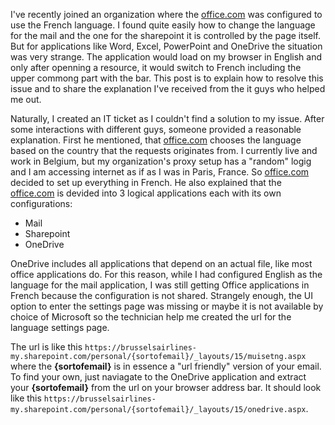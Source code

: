 I've recently joined an organization where the [office.com](https://outlook.office.com) was configured to use the French language. I found quite easily how to change the language for the mail and the one for the sharepoint it is controlled by the page itself. But for applications like Word, Excel, PowerPoint and OneDrive the situation was very strange. The application would load on my browser in English and only after openning a resource, it would switch to French including the upper commong part with the bar. This post is to explain how to resolve this issue and to share the explanation I've received from the it guys who helped me out.

Naturally, I created an IT ticket as I couldn't find a solution to my issue. After some interactions with different guys, someone provided a reasonable explanation. First he mentioned, that [office.com](https://outlook.office.com) chooses the language based on the country that the requests originates from. I currently live and work in Belgium, but my organization's proxy setup has a "random" logig and I am accessing internet as if as I was in Paris, France. So [office.com](https://outlook.office.com) decided to set up everything in French. He also explained that the [office.com](https://outlook.office.com) is devided into 3 logical applications each with its own configurations:
- Mail
- Sharepoint
- OneDrive

OneDrive includes all applications that depend on an actual file, like most office applications do. For this reason, while I had configured English as the language for the mail application, I was still getting Office applications in French because the configuration is not shared. Strangely enough, the UI option to enter the settings page was missing or maybe it is not available by choice of Microsoft so the technician help me created the url for the language settings page. 

The url is like this `https://brusselsairlines-my.sharepoint.com/personal/{sortofemail}/_layouts/15/muisetng.aspx` where the **{sortofemail}** is in essence a "url friendly" version of your email. To find your own, just naviagate to the OneDrive application and extract your **{sortofemail}** from the url on your browser address bar. It should look like this `https://brusselsairlines-my.sharepoint.com/personal/{sortofemail}/_layouts/15/onedrive.aspx`.
